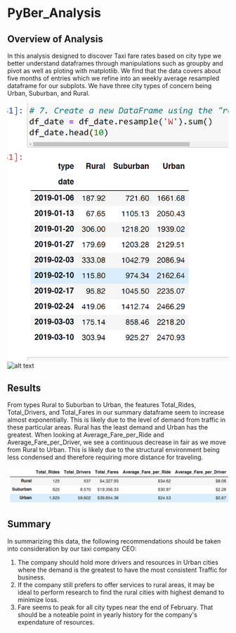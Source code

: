# PyBer_Analysis

## Overview of Analysis
In this analysis designed to discover Taxi fare rates based on city type we better understand dataframes through manipulations such as groupby and pivot as well as ploting with matplotlib. We find that the data covers about five months of entries which we refine into an weekly average resampled dataframe for our subplots. We have three city types of concern being Urban, Suburban, and Rural.

![alt text](analysis/week_df_for_plot.PNG)
![alt text](analysis/PyBer_fare_sum.PNG)

## Results
From types Rural to Suburban to Urban, the features Total_Rides, Total_Drivers, and Total_Fares in our summary dataframe seem to increase almost exponentially. This is likely due to the level of demand from traffic in these particular areas. Rural has the least demand and Urban has the greatest. When looking at Average_Fare_per_Ride and Average_Fare_per_Driver, we see a continuous decrease in fair as we move from Rural to Urban. This is likely due to the structural environment being less condensed and therefore requiring more distance for traveling. 

![alt text](analysis/summary_df.PNG)

## Summary
In summarizing this data, the following recommendations should be taken into consideration by our taxi company CEO:
1. The company should hold more drivers and resources in Urban cities where the demand is the greatest to have the most consistent Traffic for business.
2. If the company still prefers to offer services to rural areas, it may be ideal to perform research to find the rural cities with highest demand to minimize loss.
3. Fare seems to peak for all city types near the end of February. That should be a noteable point in yearly history for the company's expendature of resources.
